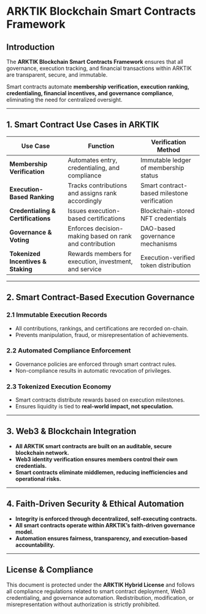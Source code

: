 # ARKTIK Blockchain Smart Contracts Framework  

## **Introduction**  
The **ARKTIK Blockchain Smart Contracts Framework** ensures that all governance, execution tracking, and financial transactions within ARKTIK are transparent, secure, and immutable.  

Smart contracts automate **membership verification, execution ranking, credentialing, financial incentives, and governance compliance**, eliminating the need for centralized oversight.  

---  

## **1. Smart Contract Use Cases in ARKTIK**  

| **Use Case** | **Function** | **Verification Method** |
|-------------|------------|------------------------|
| **Membership Verification** | Automates entry, credentialing, and compliance | Immutable ledger of membership status |
| **Execution-Based Ranking** | Tracks contributions and assigns rank accordingly | Smart contract-based milestone verification |
| **Credentialing & Certifications** | Issues execution-based certifications | Blockchain-stored NFT credentials |
| **Governance & Voting** | Enforces decision-making based on rank and contribution | DAO-based governance mechanisms |
| **Tokenized Incentives & Staking** | Rewards members for execution, investment, and service | Execution-verified token distribution |  

---  

## **2. Smart Contract-Based Execution Governance**  

### **2.1 Immutable Execution Records**  
- All contributions, rankings, and certifications are recorded on-chain.  
- Prevents manipulation, fraud, or misrepresentation of achievements.  

### **2.2 Automated Compliance Enforcement**  
- Governance policies are enforced through smart contract rules.  
- Non-compliance results in automatic revocation of privileges.  

### **2.3 Tokenized Execution Economy**  
- Smart contracts distribute rewards based on execution milestones.  
- Ensures liquidity is tied to **real-world impact, not speculation.**  

---  

## **3. Web3 & Blockchain Integration**  

- **All ARKTIK smart contracts are built on an auditable, secure blockchain network.**  
- **Web3 identity verification ensures members control their own credentials.**  
- **Smart contracts eliminate middlemen, reducing inefficiencies and operational risks.**  

---  

## **4. Faith-Driven Security & Ethical Automation**  

- **Integrity is enforced through decentralized, self-executing contracts.**  
- **All smart contracts operate within ARKTIK’s faith-driven governance model.**  
- **Automation ensures fairness, transparency, and execution-based accountability.**  

---  

## **License & Compliance**  

This document is protected under the **ARKTIK Hybrid License** and follows all compliance regulations related to smart contract deployment, Web3 credentialing, and governance automation. Redistribution, modification, or misrepresentation without authorization is strictly prohibited.  
